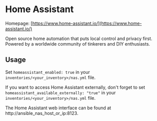 # Home Assistant

Homepage: [https://www.home-assistant.io/](https://www.home-assistant.io/)

Open source home automation that puts local control and privacy first. Powered by a
worldwide community of tinkerers and DIY enthusiasts.

## Usage

Set `homeassistant_enabled: true` in your `inventories/<your_inventory>/nas.yml` file.

If you want to access Home Assistant externally, don't forget to set
`homeassistant_available_externally: "true"` in your
`inventories/<your_inventory>/nas.yml` file.

The Home Assistant web interface can be found at http://ansible_nas_host_or_ip:8123.
